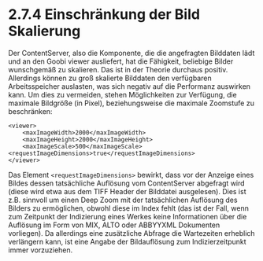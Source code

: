 # 2.7.4 Einschränkung der Bild Skalierung

Der ContentServer, also die Komponente, die die angefragten Bilddaten lädt und an den Goobi viewer ausliefert, hat die Fähigkeit, beliebige Bilder wunschgemäß zu skalieren. Das ist in der Theorie durchaus positiv. Allerdings können zu groß skalierte Bilddaten den verfügbaren Arbeitsspeicher auslasten, was sich negativ auf die Performanz auswirken kann. Um dies zu vermeiden, stehen Möglichkeiten zur Verfügung, die maximale Bildgröße \(in Pixel\), beziehungsweise die maximale Zoomstufe zu beschränken:

```markup
<viewer>
    <maxImageWidth>2000</maxImageWidth>
    <maxImageHeight>2000</maxImageHeight>
    <maxImageScale>500</maxImageScale>
<requestImageDimensions>true</requestImageDimensions>
</viewer>
```

Das Element `<requestImageDimensions>` bewirkt, dass vor der Anzeige eines Bildes dessen tatsächliche Auflösung vom ContentServer abgefragt wird \(diese wird etwa aus dem TIFF Header der Bilddatei ausgelesen\). Dies ist z.B. sinnvoll um einen Deep Zoom mit der tatsächlichen Auflösung des Bilders zu ermöglichen, obwohl diese im Index fehlt \(das ist der Fall, wenn zum Zeitpunkt der Indizierung eines Werkes keine Informationen über die Auflösung im Form von MIX, ALTO oder ABBYYXML Dokumenten vorliegen\). Da allerdings eine zusätzliche Abfrage die Wartezeiten erheblich verlängern kann, ist eine Angabe der Bildauflösung zum Indizierzeitpunkt immer vorzuziehen.

